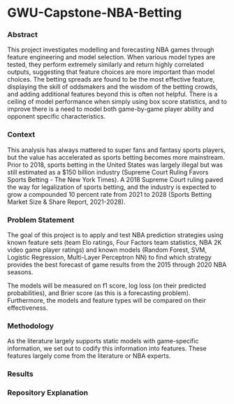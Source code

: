 # GWU-Capstone-NBA-Betting

### Abstract

This project investigates modelling and forecasting NBA games through feature engineering and model selection. When various model types are tested, they perform extremely similarly and return highly correlated outputs, suggesting that feature choices are more important than model choices. The betting spreads are found to be the most effective feature, displaying the skill of oddsmakers and the wisdom of the betting crowds, and adding additional features beyond this is often not helpful. There is a ceiling of model performance when simply using box score statistics, and to improve there is a need to model both game-by-game player ability and opponent specific characteristics. 

### Context

This analysis has always mattered to super fans and fantasy sports players, but the value has accelerated as sports betting becomes more mainstream. Prior to 2018, sports betting in the United States was largely illegal but was still estimated as a $150 billion industry (Supreme Court Ruling Favors Sports Betting - The New York Times). A 2018 Supreme Court ruling paved the way for legalization of sports betting, and the industry is expected to grow a compounded 10 percent rate from 2021 to 2028 (Sports Betting Market Size & Share Report, 2021-2028). 

### Problem Statement

The goal of this project is to apply and test NBA prediction strategies using known feature sets (team Elo ratings, Four Factors team statistics, NBA 2K video game player ratings) and known models (Random Forest, SVM, Logistic Regression, Multi-Layer Perceptron NN) to find which strategy provides the best forecast of game results from the 2015 through 2020 NBA seasons. 

The models will be measured on f1 score, log loss (on their predicted probabilities), and Brier score (as this is a forecasting problem). Furthermore, the models and feature types will be compared on their effectiveness.

### Methodology

As the literature largely supports static models with game-specific information, we set out to codify this information into features. These features largely come from the literature or NBA experts.

### Results

### Repository Explanation

